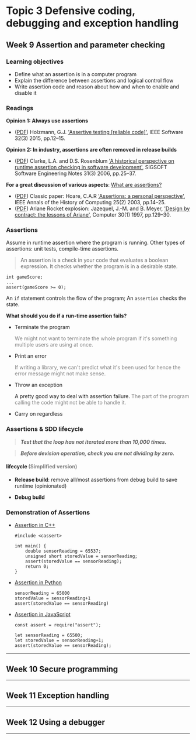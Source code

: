 # Topic 3 Defensive coding, debugging and exception handling

## Week 9 Assertion and parameter checking

### Learning objectives

- Define what an assertion is in a computer program
- Explain the difference between assertions and logical control flow
- Write assertion code and reason about how and when to enable and disable it

### Readings

**Opinion 1: Always use assertions**

- ([PDF](../PDF/Assertive%20Testing%20%5BReliable%20Code%5D.pdf)) Holzmann, G.J. ['Assertive testing [reliable code]'](https://ieeexplore.ieee.org/document/7093042), IEEE Software 32(3) 2015, pp.12–15.

**Opinion 2: In industry, assertions are often removed in release builds**

- ([PDF](../PDF/A%20Historical%20Perspective%20on%20Runtime%20Assertion%20Checking%20in%20Software%20Development%20.pdf)) Clarke, L.A. and D.S. Rosenblum ['A historical perspective on runtime assertion checking in software development'](https://discovery.ucl.ac.uk/id/eprint/4991/), SIGSOFT Software Engineering Notes 31(3) 2006, pp.25–37.

**For a great discussion of various aspects**: [What are assertions? ](https://web.archive.org/web/20191209110926/http://wiki.c2.com/?WhatAreAssertions)

- ([PDF](../PDF/Assertions%20-%20a%20personal%20perspective.pdf)) Classic paper: Hoare, C.A.R ['Assertions: a personal perspective'](https://ieeexplore.ieee.org/document/1203056), IEEE Annals of the History of Computing 25(2) 2003, pp.14–25.
- ([PDF](../PDF/Design%20by%20contract%20-%20the%20lessons%20of%20Ariane.pdf)) Ariane Rocket explosion: Jazequel, J.-M. and B. Meyer, ['Design by contract: the lessons of Ariane'](https://ieeexplore.ieee.org/document/562936), Computer 30(1) 1997, pp.129–30.

### Assertions

Assume in runtime assertion where the program is running. Other types of assertions: unit tests, compile-time assertions.

> An assertion is a check in your code that evaluates a boolean expression. It checks whether the program is in a desirable state.

```
int gameScore;
...
assert(gameScore >= 0);
```

An `if` statement controls the flow of the program;
An `assertion` checks the state.

**What should you do if a run-time assertion fails?**

- Terminate the program

  <span style="color: gray">We might not want to terminate the whole program if it's something multiple users are using at once.</span>

- Print an error

  <span style="color: gray">If writing a library, we can't predict what it's been used for hence the error message might not make sense.</span>

- Throw an exception

  A pretty good way to deal with assertion failure.
  <span style="color: gray">The part of the program calling the code might not be able to handle it.</span>

- Carry on regardless

### Assertions & SDD lifecycle

> ***Test that the loop has not iterated more than 10,000 times.***

> ***Before devision operation, check you are not dividing by zero.***

#### lifecycle <span style="color: gray">(Simplified version)</span>

- **Release build**: remove all/most assertions from debug build to save runtime (opinionated)

- **Debug build**

### Demonstration of Assertions

- [Assertion in C++](assert.cpp)

    ```
    #include <cassert>

    int main() {
        double sensorReading = 65537;
        unsigned short storedValue = sensorReading;
        assert(storedValue == sensorReading);
        return 0;
    }
    ```
- [Assertion in Python](assert.ipynb)

    ```
    sensorReading = 65000
    storedValue = sensorReading+1
    assert(storedValue == sensorReading)
    ```
- [Assertion in JavaScript](assert.js)

    ```
    const assert = require("assert");

    let sensorReading = 65500;
    let storedValue = sensorReading+1;
    assert(storedValue == sensorReading);
    ```

---

## Week 10 Secure programming

---

## Week 11 Exception handling

---

## Week 12 Using a debugger

---
